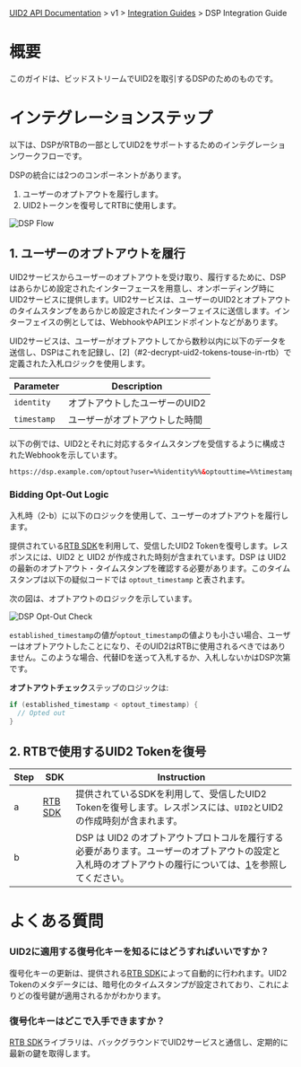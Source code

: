 [UID2 API Documentation](../../README.md) > v1 > [Integration Guides](README.md) > DSP Integration Guide

# 概要

このガイドは、ビッドストリームでUID2を取引するDSPのためのものです。

# インテグレーションステップ

以下は、DSPがRTBの一部としてUID2をサポートするためのインテグレーションワークフローです。

DSPの統合には2つのコンポーネントがあります。
1. ユーザーのオプトアウトを履行します。
2. UID2トークンを復号してRTBに使用します。

![DSP Flow](https://mermaid.ink/svg/eyJjb2RlIjoiICBzZXF1ZW5jZURpYWdyYW1cbiAgICBwYXJ0aWNpcGFudCBVIGFzIOODpuODvOOCtuODvFxuICAgIHBhcnRpY2lwYW50IFNTUFxuICAgIHBhcnRpY2lwYW50IERTUFxuICAgIHBhcnRpY2lwYW50IFVJRDIgYXMgVUlEMiBTZXJ2aWNlXG4gICAgcGFydGljaXBhbnQgVEMgYXMgVHJhbnNwYXJlbmN5ICYgQ29udHJvbCBQb3J0YWxcbiAgICBOb3RlIG92ZXIgVSxUQzogMS4g44Om44O844K244O844Gu44Kq44OX44OI44Ki44Km44OI44KS5bGl6KGM44GX44G-44GZ44CCXG4gICAgVS0-PlRDOiAxLWEuIOODpuODvOOCtuODvOOBjOOCquODl-ODiOOCouOCpuODiOOBl-OBvuOBmeOAglxuICAgIGFjdGl2YXRlIFRDXG4gICAgVEMtPj5VSUQyOiAxLWIuIFVJRDLjgrXjg7zjg5PjgrnjgYzjgqrjg5fjg4jjgqLjgqbjg4jjgpLlj5fjgZHlj5bjgorjgb7jgZnjgIJcbiAgICBkZWFjdGl2YXRlIFRDXG4gICAgYWN0aXZhdGUgVUlEMlxuICAgIFVJRDItPj5EU1A6IDEtYy4gRFNQ44Gv44Kq44OX44OI44Ki44Km44OI44KS5Y-X44GR5Y-W44KK44G-44GZ44CCXG4gICAgZGVhY3RpdmF0ZSBVSUQyXG4gICAgTm90ZSBvdmVyIFUsVEM6IDIuIFJUQuOBp-S9v-eUqOOBmeOCi1VJRDIgVG9rZW7jgpLlvqnlj7fjgZfjgb7jgZnjgIJcbiAgICBTU1AtLT4-RFNQOiBTU1Djga_jgIFEU1DjgpLlkbzjgbPlh7rjgZfjgablhaXmnK3jgpLooYzjgYTjgb7jgZnjgIJcbiAgICBEU1AtPj5EU1A6IDItYS4gVUlEMuODiOODvOOCr-ODs-OCkuW-qeWPt-OBl-OBvuOBmeOAglxuICAgIERTUC0-PkRTUDogMi1iLiDjg6bjg7zjgrbjg7zjga7jgqrjg5fjg4jjgqLjgqbjg4jjgpLlsaXooYzjgZflhaXmnK3jg63jgrjjg4Pjgq_jgpLlrp_ooYzjgZfjgb7jgZnjgIIiLCJtZXJtYWlkIjp7InRoZW1lIjoiZm9yZXN0In0sInVwZGF0ZUVkaXRvciI6ZmFsc2UsImF1dG9TeW5jIjp0cnVlLCJ1cGRhdGVEaWFncmFtIjpmYWxzZX0)

## 1. ユーザーのオプトアウトを履行

UID2サービスからユーザーのオプトアウトを受け取り、履行するために、DSPはあらかじめ設定されたインターフェースを用意し、オンボーディング時にUID2サービスに提供します。UID2サービスは、ユーザーのUID2とオプトアウトのタイムスタンプをあらかじめ設定されたインターフェイスに送信します。インターフェイスの例としては、WebhookやAPIエンドポイントなどがあります。

UID2サービスは、ユーザーがオプトアウトしてから数秒以内に以下のデータを送信し、DSPはこれを記録し、[2]（#2-decrypt-uid2-tokens-touse-in-rtb）で定義された入札ロジックを使用します。

| Parameter | Description |
| --- | --- |
| `identity` | オプトアウトしたユーザーのUID2 |
| `timestamp` | ユーザーがオプトアウトした時間 |

以下の例では、UID2とそれに対応するタイムスタンプを受信するように構成されたWebhookを示しています。

```html
https://dsp.example.com/optout?user=%%identity%%&optouttime=%%timestamp%%
```
### Bidding Opt-Out Logic

入札時（2-b）に以下のロジックを使用して、ユーザーのオプトアウトを履行します。

提供されている[RTB SDK](../sdks/dsp-client-v1-overview.md)を利用して、受信したUID2 Tokenを復号します。レスポンスには、UID2 と UID2 が作成された時刻が含まれています。DSP は UID2 の最新のオプトアウト・タイムスタンプを確認する必要があります。このタイムスタンプは以下の疑似コードでは `optout_timestamp` と表されます。

次の図は、オプトアウトのロジックを示しています。

![DSP Opt-Out Check](https://mermaid.ink/svg/eyJjb2RlIjoiZ3JhcGggTFJcbkFbVUlEMiBUb2tlbuW-qeWPt-WMll0gLS0-IEJbVUlEMuOBq-WvvuOBmeOCi-OCquODl-ODiOOCouOCpuODiOOBruWPluW-l11cbiAgICBCIC0tPiBDe-OCquODl-ODiOOCouOCpuODiOOCkuODgeOCp-ODg-OCr31cbiAgICBDIC0tPiB8T3B0ZWQgT3V0fCBEW1VJRDLjgarjgZfjgaflhaXmnK1dXG4gICAgQyAtLT4gfE5vdCBPcHRlZCBPdXR8IEVbVUlEMuOBp-WFpeacrV0iLCJtZXJtYWlkIjp7InRoZW1lIjoiZm9yZXN0In0sInVwZGF0ZUVkaXRvciI6ZmFsc2UsImF1dG9TeW5jIjp0cnVlLCJ1cGRhdGVEaWFncmFtIjpmYWxzZX0)

`established_timestamp`の値が`optout_timestamp`の値よりも小さい場合、ユーザーはオプトアウトしたことになり、そのUID2はRTBに使用されるべきではありません。このような場合、代替IDを送って入札するか、入札しないかはDSP次第です。

<b>オプトアウトチェック</b>ステップのロジックは:
```java
if (established_timestamp < optout_timestamp) {
  // Opted out
}
```

## 2. RTBで使用するUID2 Tokenを復号

| Step | SDK | Instruction |
| --- | --- | --- |
| a | [RTB SDK](../sdks/dsp-client-v1-overview.md)  | 提供されているSDKを利用して、受信したUID2 Tokenを復号します。レスポンスには、`UID2`とUID2の作成時刻が含まれます。 |
| b | | DSP は UID2 のオプトアウトプロトコルを履行する必要があります。ユーザーのオプトアウトの設定と入札時のオプトアウトの履行については、[1](#1-honor-user-opt-outs)を参照してください。 |

# よくある質問

### UID2に適用する復号化キーを知るにはどうすればいいですか？

復号化キーの更新は、提供される[RTB SDK](../sdks/dsp-client-v1-overview.md)によって自動的に行われます。UID2 Tokenのメタデータには、暗号化のタイムスタンプが設定されており、これによりどの復号鍵が適用されるかがわかります。

### 復号化キーはどこで入手できますか？
[RTB SDK](../sdks/dsp-client-v1-overview.md)ライブラリは、バックグラウンドでUID2サービスと通信し、定期的に最新の鍵を取得します。
